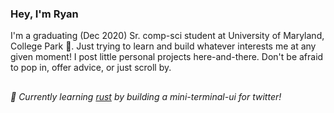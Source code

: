 ### Hey, I'm Ryan

I'm a graduating (Dec 2020) Sr. comp-sci student at University of Maryland, College Park 🐢. Just trying to learn and build whatever interests me at any given moment!
I post little personal projects here-and-there. Don't be afraid to pop in, offer advice,
or just scroll by.

##

###### :crab: Currently learning [rust](https://www.rust-lang.org/) by building a mini-terminal-ui for twitter!
